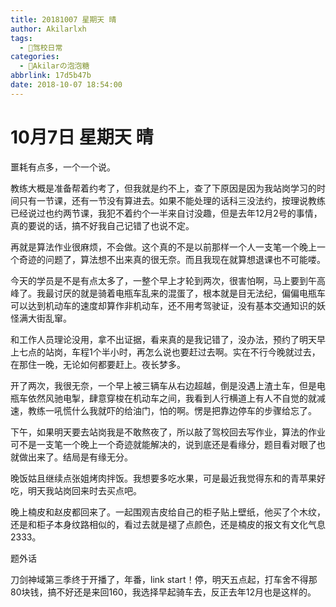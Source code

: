 ```yaml
---
title: 20181007 星期天 晴
author: Akilarlxh
tags:
  - 🚗驾校日常
categories:
  - 🍬Akilarの泡泡糖
abbrlink: 17d5b47b
date: 2018-10-07 18:54:00
---
```

# 10月7日 星期天 晴

噩耗有点多，一个一个说。

教练大概是准备帮着约考了，但我就是约不上，查了下原因是因为我站岗学习的时间只有一节课，还有一节没有算进去。如果不能处理的话科三没法约，按理说教练已经说过也约两节课，我犯不着约个一半来自讨没趣，但是去年12月2号的事情，真的要说的话，搞不好我自己记错了也说不定。

再就是算法作业很麻烦，不会做。这个真的不是以前那样一个人一支笔一个晚上一个奇迹的问题了，算法想不出来真的很无奈。而且我现在就算想退课也不可能喽。

今天的学员是不是有点太多了，一整个早上才轮到两次，很害怕啊，马上要到午高峰了。我最讨厌的就是骑着电瓶车乱来的混蛋了，根本就是目无法纪，偏偏电瓶车可以达到机动车的速度却算作非机动车，还不用考驾驶证，没有基本交通知识的妖怪满大街乱窜。

和工作人员理论没用，拿不出证据，看来真的是我记错了，没办法，预约了明天早上七点的站岗，车程1个半小时，再怎么说也要赶过去啊。实在不行今晚就过去，在那住一晚，无论如何都要赶上。夜长梦多。

开了两次，我很无奈，一个早上被三辆车从右边超越，倒是没遇上渣土车，但是电瓶车依然风驰电掣，肆意穿梭在机动车之间，我看到人行横道上有人不自觉的就减速，教练一吼慌什么我就吓的给油门，怕的啊。愣是把靠边停车的步骤给忘了。

下午，如果明天要去站岗我是不敢熬夜了，所以敲了驾校回去写作业，算法的作业可不是一支笔一个晚上一个奇迹就能解决的，说到底还是看缘分，题目看对眼了也就做出来了。结局是有缘无分。

晚饭姑且继续点张姐烤肉拌饭。我想要多吃水果，可是最近我觉得东和的青苹果好吃，明天我站岗回来时去买点吧。

晚上楠皮和赵皮都回来了。一起围观吉皮给自己的柜子贴上壁纸，他买了个木纹，还是和柜子本身纹路相似的，看过去就是褪了点颜色，还是楠皮的报文有文化气息2333。

题外话

刀剑神域第三季终于开播了，年番，link start！停，明天五点起，打车舍不得那80块钱，搞不好还是来回160，我选择早起骑车去，反正去年12月也是这样的。



